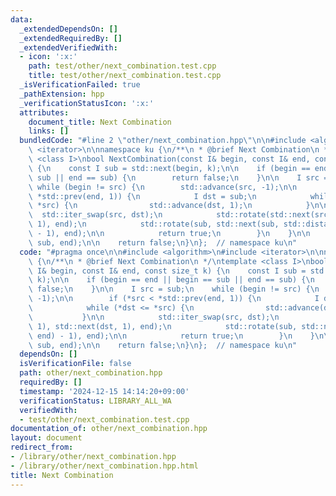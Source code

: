 ```yaml
---
data:
  _extendedDependsOn: []
  _extendedRequiredBy: []
  _extendedVerifiedWith:
  - icon: ':x:'
    path: test/other/next_combination.test.cpp
    title: test/other/next_combination.test.cpp
  _isVerificationFailed: true
  _pathExtension: hpp
  _verificationStatusIcon: ':x:'
  attributes:
    document_title: Next Combination
    links: []
  bundledCode: "#line 2 \"other/next_combination.hpp\"\n\n#include <algorithm>\n#include\
    \ <iterator>\n\nnamespace ku {\n/**\n * @brief Next Combination\n */\ntemplate\
    \ <class I>\nbool NextCombination(const I& begin, const I& end, const size_t k)\
    \ {\n    const I sub = std::next(begin, k);\n\n    if (begin == end || begin ==\
    \ sub || end == sub) {\n        return false;\n    }\n\n    I src = sub;\n   \
    \ while (begin != src) {\n        std::advance(src, -1);\n\n        if (*src <\
    \ *std::prev(end, 1)) {\n            I dst = sub;\n            while (*dst <=\
    \ *src) {\n                std::advance(dst, 1);\n            }\n\n          \
    \  std::iter_swap(src, dst);\n            std::rotate(std::next(src, 1), std::next(dst,\
    \ 1), end);\n            std::rotate(sub, std::next(sub, std::distance(dst, end)\
    \ - 1), end);\n\n            return true;\n        }\n    }\n\n    std::rotate(begin,\
    \ sub, end);\n\n    return false;\n}\n};  // namespace ku\n"
  code: "#pragma once\n\n#include <algorithm>\n#include <iterator>\n\nnamespace ku\
    \ {\n/**\n * @brief Next Combination\n */\ntemplate <class I>\nbool NextCombination(const\
    \ I& begin, const I& end, const size_t k) {\n    const I sub = std::next(begin,\
    \ k);\n\n    if (begin == end || begin == sub || end == sub) {\n        return\
    \ false;\n    }\n\n    I src = sub;\n    while (begin != src) {\n        std::advance(src,\
    \ -1);\n\n        if (*src < *std::prev(end, 1)) {\n            I dst = sub;\n\
    \            while (*dst <= *src) {\n                std::advance(dst, 1);\n \
    \           }\n\n            std::iter_swap(src, dst);\n            std::rotate(std::next(src,\
    \ 1), std::next(dst, 1), end);\n            std::rotate(sub, std::next(sub, std::distance(dst,\
    \ end) - 1), end);\n\n            return true;\n        }\n    }\n\n    std::rotate(begin,\
    \ sub, end);\n\n    return false;\n}\n};  // namespace ku\n"
  dependsOn: []
  isVerificationFile: false
  path: other/next_combination.hpp
  requiredBy: []
  timestamp: '2024-12-15 14:14:20+09:00'
  verificationStatus: LIBRARY_ALL_WA
  verifiedWith:
  - test/other/next_combination.test.cpp
documentation_of: other/next_combination.hpp
layout: document
redirect_from:
- /library/other/next_combination.hpp
- /library/other/next_combination.hpp.html
title: Next Combination
---
```

